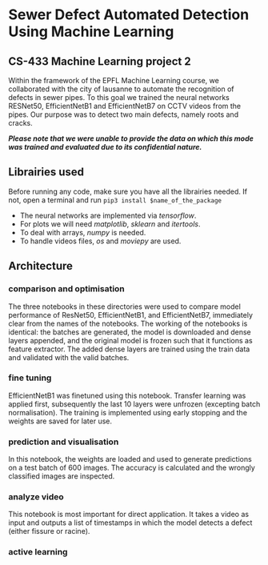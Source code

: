 # Sewer Defect Automated Detection Using Machine Learning

## CS-433 Machine Learning project 2

Within the framework of the EPFL Machine Learning course, we collaborated
with the city of lausanne to automate the recognition of defects in
sewer pipes. To this goal we trained the neural networks RESNet50,
EfficientNetB1 and EfficientNetB7 on CCTV videos from the pipes. Our
purpose was to detect two main defects, namely roots and cracks.

___Please note that we were unable to provide the data on which this mode
was trained and evaluated due to its confidential nature.___

## Librairies used

Before running any code, make sure you have all the librairies needed.
If not, open a terminal and run
`pip3 install $name_of_the_package`

* The neural networks are implemented via _tensorflow_.
* For plots we will need _matplotlib_, _sklearn_ and _itertools_.
* To deal with arrays, _numpy_ is needed.
* To handle videos files, _os_ and _moviepy_ are used.



## Architecture

### comparison and optimisation

The three notebooks in these directories were used to compare model
performance of ResNet50, EfficientNetB1, and EfficientNetB7,
immediately clear from the names of the notebooks. The working of the
notebooks is identical: the batches are generated, the model is downloaded
and dense layers appended, and the original model is frozen such that it
functions as feature extractor. The added dense layers are trained using
the train data and validated with the valid batches.

### fine tuning

EfficientNetB1 was finetuned using this notebook. Transfer learning was
applied first, subsequently the last 10 layers were unfrozen (excepting
batch normalisation). The training is implemented using early stopping and
the weights are saved for later use.

### prediction and visualisation

In this notebook, the weights are loaded and used to generate predictions
on a test batch of 600 images. The accuracy is calculated and the wrongly
classified images are inspected.

### analyze video 

This notebook is most important for direct application. It takes a video as
input and outputs a list of timestamps in which the model detects a defect
(either fissure or racine). 

### active learning
